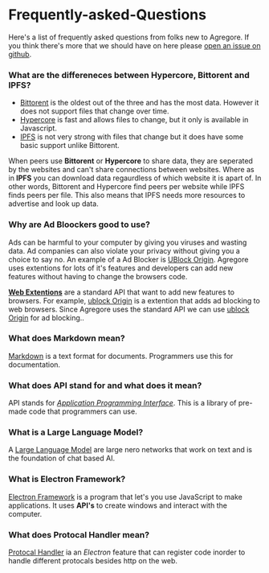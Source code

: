 # Frequently-asked-Questions

Here's a list of frequently asked questions from folks new to Agregore.
If you think there's more that we should have on here please [open an issue on github](https://github.com/AgregoreWeb/website/issues/new).

### What are the differeneces between Hypercore, Bittorent and IPFS?
+ [<ins>Bittorent</ins>](https://bittorrent.org/) is the oldest out of the three and has the most data. However it does not support files that change over time.
+ [<ins>Hypercore</ins>](https://hypercore-protocol.github.io/new-website/guides/getting-started/) is fast and allows files to change, but it only is available in Javascript.
+ <ins>IPFS</ins> is not very strong with files that change but it does have some basic support unlike Bittorent.

When peers use **Bittorent** or **Hypercore** to share data, they are seperated by the websites and can't share connections between websites. Where as in **IPFS** you can download data regaurdless of which website it is apart of. In other words, Bittorent and Hypercore find peers per website while IPFS finds peers per file. This also means that IPFS needs more resources to advertise and look up data.

### Why are Ad Bloockers good to use?
Ads can be harmful to your computer by giving you viruses and wasting data. Ad companies can also violate your privacy without giving you a choice to say no. An example of a Ad Blocker is  [UBlock Origin](https://ublockorigin.com/).
Agregore uses extentions for lots of it's features and developers can add new features without having to change the browsers code.

[**Web Extentions**](https://developer.mozilla.org/en-US/docs/Mozilla/Add-ons/WebExtensions) are a standard API that want to add new features to browsers. For example, <ins>ublock Origin</ins> is a extention that adds ad blocking to web browsers. Since Agregore uses the standard API we can use [ublock Origin](https://ublockorigin.com/) for ad blocking.. 

### What does Markdown mean?
[<ins>Markdown</ins>](https://daringfireball.net/projects/markdown/) is a text format for documents. Programmers use this for documentation.

### What does API stand for and what does it mean?
API stands for *<ins>Application Programming Interface</ins>*. This is a library of pre-made code that programmers can use.

### What is a Large Language Model?
A [<ins>Large Language Model</ins>](https://developers.google.com/machine-learning/resources/intro-llms) are large nero networks that work on text and is the foundation of chat based AI.

### What is Electron Framework?
[<ins>Electron Framework</ins>](https://www.electronjs.org/) is a program that let's you use JavaScript to make applications. It uses **API's** to create windows and interact with the computer. 

### What does Protocal Handler mean?
[<ins>Protocal Handler</ins>](https://www.electronjs.org/docs/latest/api/protocol) ia an *Electron* feature that can register code inorder to handle different protocals besides http on the web. 

